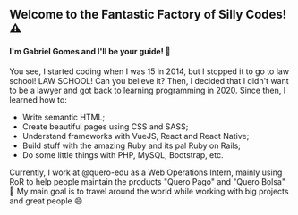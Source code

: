 ## Welcome to the Fantastic Factory of Silly Codes! :warning:
#### I'm Gabriel Gomes and I'll be your guide! :cop:
You see, I started coding when I was 15 in 2014, but I stopped it to go to law school! LAW SCHOOL! Can you believe it? Then, I decided that I didn't want to be a lawyer and got back to learning programming in 2020. Since then, I learned how to:
- Write semantic HTML;
- Create beautiful pages using CSS and SASS;
- Understand frameworks with VueJS, React and React Native;
- Build stuff with the amazing Ruby and its pal Ruby on Rails;
- Do some little things with PHP, MySQL, Bootstrap, etc.

Currently, I work at @quero-edu as a Web Operations Intern, mainly using RoR to help people maintain the products "Quero Pago" and "Quero Bolsa"
:rocket: My main goal is to travel around the world while working with big projects and great people :smile:

